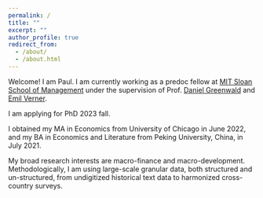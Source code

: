 ```yaml
---
permalink: /
title: ""
excerpt: ""
author_profile: true
redirect_from: 
  - /about/
  - /about.html
---
```


Welcome! I am Paul. I am currently working as a predoc fellow at [MIT Sloan School of Management](https://mitsloan.mit.edu/) under the supervision of Prof. [Daniel Greenwald](http://www.dlgreenwald.com/) and [Emil Verner](https://www.emilverner.com/).

I am applying for PhD 2023 fall.

I obtained my MA in Economics from University of Chicago in June 2022, and my BA in Economics and Literature from Peking University, China, in July 2021.

My broad research interests are macro-finance and macro-development. Methodologically, I am using large-scale granular data, both structured and un-structured, from undigitized historical text data to harmonized cross-country surveys. 
